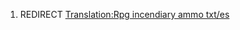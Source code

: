 1.  REDIRECT [Translation:Rpg incendiary ammo
    txt/es](Translation:Rpg_incendiary_ammo_txt/es "wikilink")